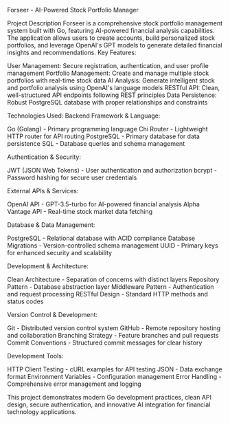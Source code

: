 Forseer - AI-Powered Stock Portfolio Manager

Project Description
Forseer is a comprehensive stock portfolio management system built with Go, featuring AI-powered financial analysis capabilities. The application allows users to create accounts, build personalized stock portfolios, and leverage OpenAI's GPT models to generate detailed financial insights and recommendations.
Key Features:

User Management: Secure registration, authentication, and user profile management
Portfolio Management: Create and manage multiple stock portfolios with real-time stock data
AI Analysis: Generate intelligent stock and portfolio analysis using OpenAI's language models
RESTful API: Clean, well-structured API endpoints following REST principles
Data Persistence: Robust PostgreSQL database with proper relationships and constraints

Technologies Used:
Backend Framework & Language:

Go (Golang) - Primary programming language
Chi Router - Lightweight HTTP router for API routing
PostgreSQL - Primary database for data persistence
SQL - Database queries and schema management

Authentication & Security:

JWT (JSON Web Tokens) - User authentication and authorization
bcrypt - Password hashing for secure user credentials

External APIs & Services:

OpenAI API - GPT-3.5-turbo for AI-powered financial analysis
Alpha Vantage API - Real-time stock market data fetching

Database & Data Management:

PostgreSQL - Relational database with ACID compliance
Database Migrations - Version-controlled schema management
UUID - Primary keys for enhanced security and scalability

Development & Architecture:

Clean Architecture - Separation of concerns with distinct layers
Repository Pattern - Database abstraction layer
Middleware Pattern - Authentication and request processing
RESTful Design - Standard HTTP methods and status codes

Version Control & Development:

Git - Distributed version control system
GitHub - Remote repository hosting and collaboration
Branching Strategy - Feature branches and pull requests
Commit Conventions - Structured commit messages for clear history

Development Tools:

HTTP Client Testing - cURL examples for API testing
JSON - Data exchange format
Environment Variables - Configuration management
Error Handling - Comprehensive error management and logging

This project demonstrates modern Go development practices, clean API design, secure authentication, and innovative AI integration for financial technology applications.
